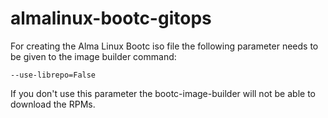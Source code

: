 # almalinux-bootc-gitops


For creating the Alma Linux Bootc iso file the following parameter needs to be given to the image builder command: 
```
--use-librepo=False
```

If you don't use this parameter the bootc-image-builder will not be able to download the RPMs.
